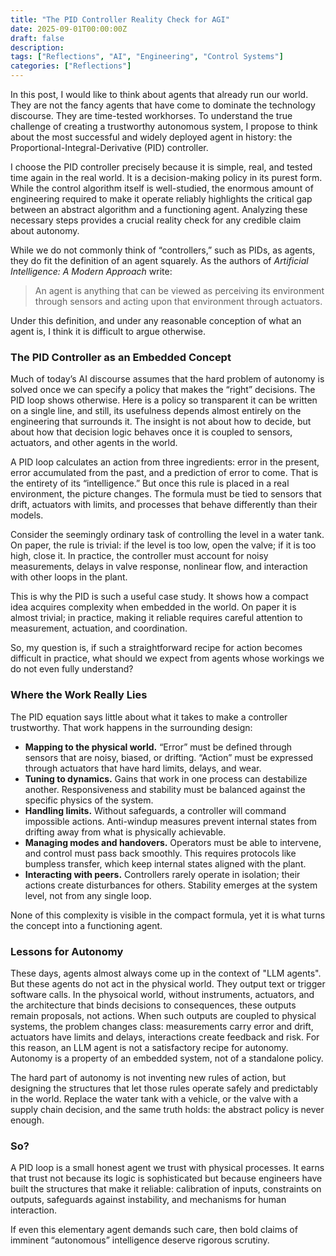 ```yaml
---
title: "The PID Controller Reality Check for AGI"
date: 2025-09-01T00:00:00Z
draft: false
description: 
tags: ["Reflections", "AI", "Engineering", "Control Systems"]
categories: ["Reflections"]
---
```



In this post, I would like to think about agents that already run our world. They are not the fancy agents that have come to dominate the technology discourse. They are time-tested workhorses. To understand the true challenge of creating a trustworthy autonomous system, I propose to think about the most successful and widely deployed agent in history: the Proportional-Integral-Derivative (PID) controller.  

I choose the PID controller precisely because it is simple, real, and tested time again in the real world. It is a decision-making policy in its purest form. While the control algorithm itself is well-studied, the enormous amount of engineering required to make it operate reliably highlights the critical gap between an abstract algorithm and a functioning agent. Analyzing these necessary steps provides a crucial reality check for any credible claim about autonomy.  

While we do not commonly think of “controllers,” such as PIDs, as agents, they do fit the definition of an agent squarely. As the authors of *Artificial Intelligence: A Modern Approach* write:  

> An agent is anything that can be viewed as perceiving its environment through sensors and acting upon that environment through actuators.  

Under this definition, and under any reasonable conception of what an agent is, I think it is difficult to argue otherwise.  

### The PID Controller as an Embedded Concept  

Much of today’s AI discourse assumes that the hard problem of autonomy is solved once we can specify a policy that makes the “right” decisions. The PID loop shows otherwise. Here is a policy so transparent it can be written on a single line, and still, its usefulness depends almost entirely on the engineering that surrounds it. The insight is not about how to decide, but about how that decision logic behaves once it is coupled to sensors, actuators, and other agents in the world.  

A PID loop calculates an action from three ingredients: error in the present, error accumulated from the past, and a prediction of error to come. That is the entirety of its “intelligence.” But once this rule is placed in a real environment, the picture changes. The formula must be tied to sensors that drift, actuators with limits, and processes that behave differently than their models.  

Consider the seemingly ordinary task of controlling the level in a water tank. On paper, the rule is trivial: if the level is too low, open the valve; if it is too high, close it. In practice, the controller must account for noisy measurements, delays in valve response, nonlinear flow, and interaction with other loops in the plant.  

This is why the PID is such a useful case study. It shows how a compact idea acquires complexity when embedded in the world. On paper it is almost trivial; in practice, making it reliable requires careful attention to measurement, actuation, and coordination.  

So, my question is, if such a straightforward recipe for action becomes difficult in practice, what should we expect from agents whose workings we do not even fully understand?

### Where the Work Really Lies  

The PID equation says little about what it takes to make a controller trustworthy. That work happens in the surrounding design:  

- **Mapping to the physical world.** “Error” must be defined through sensors that are noisy, biased, or drifting. “Action” must be expressed through actuators that have hard limits, delays, and wear.  
- **Tuning to dynamics.** Gains that work in one process can destabilize another. Responsiveness and stability must be balanced against the specific physics of the system.  
- **Handling limits.** Without safeguards, a controller will command impossible actions. Anti-windup measures prevent internal states from drifting away from what is physically achievable.  
- **Managing modes and handovers.** Operators must be able to intervene, and control must pass back smoothly. This requires protocols like bumpless transfer, which keep internal states aligned with the plant.  
- **Interacting with peers.** Controllers rarely operate in isolation; their actions create disturbances for others. Stability emerges at the system level, not from any single loop.  

None of this complexity is visible in the compact formula, yet it is what turns the concept into a functioning agent.  

### Lessons for Autonomy  

These days, agents almost always come up in the context of "LLM agents". But these agents do not act in the physical world. They output text or trigger software calls. In the physoical world, without instruments, actuators, and the architecture that binds decisions to consequences, these outputs remain proposals, not actions. When such outputs are coupled to physical systems, the problem changes class: measurements carry error and drift, actuators have limits and delays, interactions create feedback and risk. For this reason, an LLM agent is not a satisfactory recipe for autonomy. Autonomy is a property of an embedded system, not of a standalone policy.

The hard part of autonomy is not inventing new rules of action, but designing the structures that let those rules operate safely and predictably in the world. Replace the water tank with a vehicle, or the valve with a supply chain decision, and the same truth holds: the abstract policy is never enough.  

### So?  

A PID loop is a small honest agent we trust with physical processes. It earns that trust not because its logic is sophisticated but because engineers have built the structures that make it reliable: calibration of inputs, constraints on outputs, safeguards against instability, and mechanisms for human interaction.  

If even this elementary agent demands such care, then bold claims of imminent “autonomous” intelligence deserve rigorous scrutiny.



